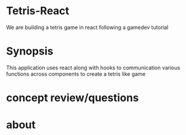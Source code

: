# Tetris-React
We are building a tetris game in react following a gamedev tutorial

# Synopsis
This application uses react along with hooks to communication various functions across components to create a tetris like game


# concept review/questions


# about 
